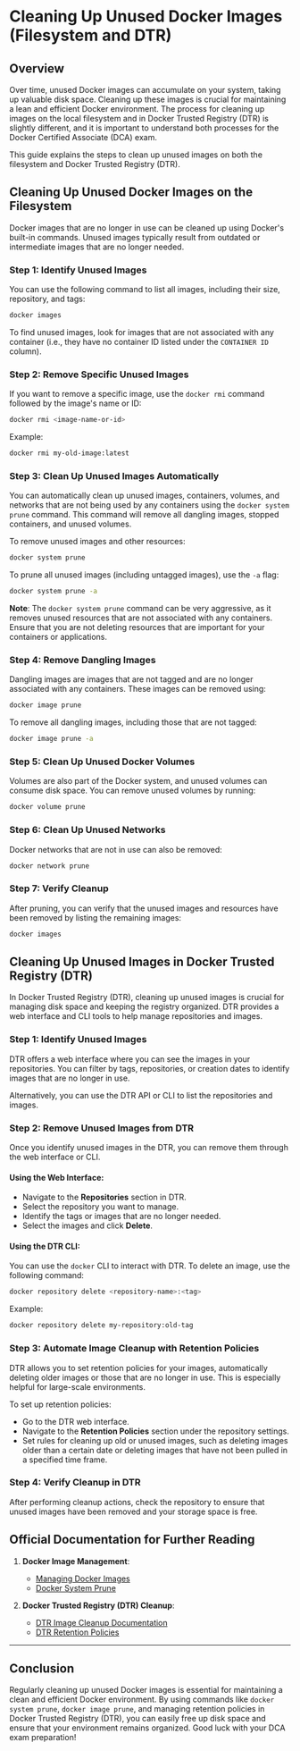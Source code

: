 
# Cleaning Up Unused Docker Images (Filesystem and DTR)

## Overview

Over time, unused Docker images can accumulate on your system, taking up valuable disk space. Cleaning up these images is crucial for maintaining a lean and efficient Docker environment. The process for cleaning up images on the local filesystem and in Docker Trusted Registry (DTR) is slightly different, and it is important to understand both processes for the Docker Certified Associate (DCA) exam.

This guide explains the steps to clean up unused images on both the filesystem and Docker Trusted Registry (DTR).

## Cleaning Up Unused Docker Images on the Filesystem

Docker images that are no longer in use can be cleaned up using Docker's built-in commands. Unused images typically result from outdated or intermediate images that are no longer needed.

### Step 1: Identify Unused Images
You can use the following command to list all images, including their size, repository, and tags:
```bash
docker images
```

To find unused images, look for images that are not associated with any container (i.e., they have no container ID listed under the `CONTAINER ID` column).

### Step 2: Remove Specific Unused Images
If you want to remove a specific image, use the `docker rmi` command followed by the image's name or ID:
```bash
docker rmi <image-name-or-id>
```

Example:
```bash
docker rmi my-old-image:latest
```

### Step 3: Clean Up Unused Images Automatically
You can automatically clean up unused images, containers, volumes, and networks that are not being used by any containers using the `docker system prune` command. This command will remove all dangling images, stopped containers, and unused volumes.

To remove unused images and other resources:
```bash
docker system prune
```

To prune all unused images (including untagged images), use the `-a` flag:
```bash
docker system prune -a
```

**Note**: The `docker system prune` command can be very aggressive, as it removes unused resources that are not associated with any containers. Ensure that you are not deleting resources that are important for your containers or applications.

### Step 4: Remove Dangling Images
Dangling images are images that are not tagged and are no longer associated with any containers. These images can be removed using:
```bash
docker image prune
```

To remove all dangling images, including those that are not tagged:
```bash
docker image prune -a
```

### Step 5: Clean Up Unused Docker Volumes
Volumes are also part of the Docker system, and unused volumes can consume disk space. You can remove unused volumes by running:
```bash
docker volume prune
```

### Step 6: Clean Up Unused Networks
Docker networks that are not in use can also be removed:
```bash
docker network prune
```

### Step 7: Verify Cleanup
After pruning, you can verify that the unused images and resources have been removed by listing the remaining images:
```bash
docker images
```

## Cleaning Up Unused Images in Docker Trusted Registry (DTR)

In Docker Trusted Registry (DTR), cleaning up unused images is crucial for managing disk space and keeping the registry organized. DTR provides a web interface and CLI tools to help manage repositories and images.

### Step 1: Identify Unused Images
DTR offers a web interface where you can see the images in your repositories. You can filter by tags, repositories, or creation dates to identify images that are no longer in use.

Alternatively, you can use the DTR API or CLI to list the repositories and images.

### Step 2: Remove Unused Images from DTR
Once you identify unused images in the DTR, you can remove them through the web interface or CLI.

#### Using the Web Interface:
- Navigate to the **Repositories** section in DTR.
- Select the repository you want to manage.
- Identify the tags or images that are no longer needed.
- Select the images and click **Delete**.

#### Using the DTR CLI:
You can use the `docker` CLI to interact with DTR. To delete an image, use the following command:
```bash
docker repository delete <repository-name>:<tag>
```

Example:
```bash
docker repository delete my-repository:old-tag
```

### Step 3: Automate Image Cleanup with Retention Policies
DTR allows you to set retention policies for your images, automatically deleting older images or those that are no longer in use. This is especially helpful for large-scale environments.

To set up retention policies:
- Go to the DTR web interface.
- Navigate to the **Retention Policies** section under the repository settings.
- Set rules for cleaning up old or unused images, such as deleting images older than a certain date or deleting images that have not been pulled in a specified time frame.

### Step 4: Verify Cleanup in DTR
After performing cleanup actions, check the repository to ensure that unused images have been removed and your storage space is free.

## Official Documentation for Further Reading

1. **Docker Image Management**:
   - [Managing Docker Images](https://docs.docker.com/engine/reference/commandline/image/)
   - [Docker System Prune](https://docs.docker.com/engine/reference/commandline/system_prune/)

2. **Docker Trusted Registry (DTR) Cleanup**:
   - [DTR Image Cleanup Documentation](https://docs.docker.com/ee/dtr/)
   - [DTR Retention Policies](https://docs.docker.com/ee/dtr/)

---

## Conclusion

Regularly cleaning up unused Docker images is essential for maintaining a clean and efficient Docker environment. By using commands like `docker system prune`, `docker image prune`, and managing retention policies in Docker Trusted Registry (DTR), you can easily free up disk space and ensure that your environment remains organized.
Good luck with your DCA exam preparation!
